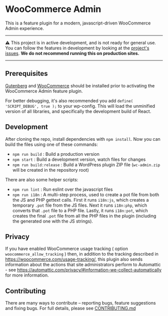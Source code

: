# WooCommerce Admin

This is a feature plugin for a modern, javascript-driven WooCommerce Admin experience.

---

:warning: This project is in active development, and is not ready for general use. You can follow the features in development by looking at the [project's issues](https://github.com/woocommerce/wc-admin/issues). **We do not recommend running this on production sites.**

---

## Prerequisites

[Gutenberg](https://wordpress.org/plugins/gutenberg/) and [WooCommerce](https://wordpress.org/plugins/woocommerce/) should be installed prior to activating the WooCommerce Admin feature plugin.

For better debugging, it's also recommended you add `define( 'SCRIPT_DEBUG', true );` to your wp-config. This will load the unminified version of all libraries, and specifically the development build of React.

## Development

After cloning the repo, install dependencies with `npm install`. Now you can build the files using one of these commands:

 - `npm run build` : Build a production version
 - `npm start` : Build a development version, watch files for changes
 - `npm run build:release` : Build a WordPress plugin ZIP file (`wc-admin.zip` will be created in the repository root)

There are also some helper scripts:

 - `npm run lint` : Run eslint over the javascript files
 - `npm run i18n` : A multi-step process, used to create a pot file from both the JS and PHP gettext calls. First it runs `i18n:js`, which creates a temporary `.pot` file from the JS files. Next it runs `i18n:php`, which converts that `.pot` file to a PHP file. Lastly, it runs `i18n:pot`, which creates the final `.pot` file from all the PHP files in the plugin (including the generated one with the JS strings).

## Privacy

If you have enabled WooCommerce usage tracking ( option `woocommerce_allow_tracking` ) then, in addition to the tracking described in https://woocommerce.com/usage-tracking/, this plugin also sends information about the actions that site administrators perform to Automattic - see https://automattic.com/privacy/#information-we-collect-automatically for more information.

## Contributing

There are many ways to contribute – reporting bugs, feature suggestions and fixing bugs. For full details, please see [CONTRIBUTING.md](./CONTRIBUTING.md)
